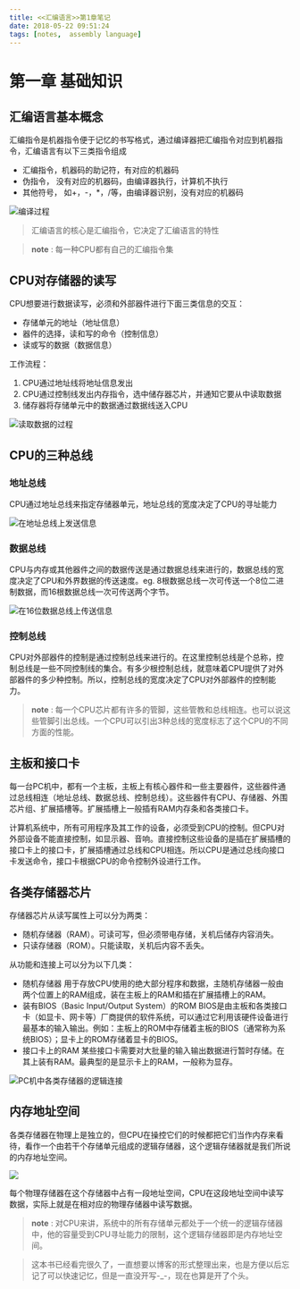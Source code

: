 ```yaml
---
title: <<汇编语言>>第1章笔记
date: 2018-05-22 09:51:24
tags: [notes,  assembly language]
---
```

# 第一章 基础知识
## 汇编语言基本概念
汇编指令是机器指令便于记忆的书写格式，通过编译器把汇编指令对应到机器指令，汇编语言有以下三类指令组成
* 汇编指令，机器码的助记符，有对应的机器码
* 伪指令， 没有对应的机器码，由编译器执行，计算机不执行
* 其他符号， 如+，-，*，/等，由编译器识别，没有对应的机器码

![编译过程](https://upload-images.jianshu.io/upload_images/10461798-636c42da812233cd.png?imageMogr2/auto-orient/strip%7CimageView2/2/w/1240)
>汇编语言的核心是汇编指令，它决定了汇编语言的特性

>**note** :  每一种CPU都有自己的汇编指令集
## CPU对存储器的读写
CPU想要进行数据读写，必须和外部器件进行下面三类信息的交互：
* 存储单元的地址（地址信息）
* 器件的选择，读和写的命令（控制信息）
* 读或写的数据（数据信息）

工作流程：
1. CPU通过地址线将地址信息发出
2. CPU通过控制线发出内存指令，选中储存器芯片，并通知它要从中读取数据
3. 储存器将存储单元中的数据通过数据线送入CPU

![读取数据的过程](https://upload-images.jianshu.io/upload_images/10461798-e5138ebb49f631b2.png?imageMogr2/auto-orient/strip%7CimageView2/2/w/1240)

## CPU的三种总线
### 地址总线
CPU通过地址总线来指定存储器单元，地址总线的宽度决定了CPU的寻址能力

![在地址总线上发送信息](https://upload-images.jianshu.io/upload_images/10461798-58ee173fee8bff50.png?imageMogr2/auto-orient/strip%7CimageView2/2/w/1240)

### 数据总线
CPU与内存或其他器件之间的数据传送是通过数据总线来进行的，数据总线的宽度决定了CPU和外界数据的传送速度。eg. 8根数据总线一次可传送一个8位二进制数据，而16根数据总线一次可传送两个字节。

![在16位数据总线上传送信息](https://upload-images.jianshu.io/upload_images/10461798-3096ab47ec0b82cf.png?imageMogr2/auto-orient/strip%7CimageView2/2/w/1240)

### 控制总线
CPU对外部器件的控制是通过控制总线来进行的。在这里控制总线是个总称，控制总线是一些不同控制线的集合。有多少根控制总线，就意味着CPU提供了对外部器件的多少种控制。所以，控制总线的宽度决定了CPU对外部器件的控制能力。

>**note** : 每一个CPU芯片都有许多的管脚，这些管教和总线相连。也可以说这些管脚引出总线。一个CPU可以引出3种总线的宽度标志了这个CPU的不同方面的性能。

## 主板和接口卡
每一台PC机中，都有一个主板，主板上有核心器件和一些主要器件，这些器件通过总线相连（地址总线、数据总线、控制总线）。这些器件有CPU、存储器、外围芯片组、扩展插槽等。扩展插槽上一般插有RAM内存条和各类接口卡。

计算机系统中，所有可用程序及其工作的设备，必须受到CPU的控制。但CPU对外部设备不能直接控制，如显示器、音响。直接控制这些设备的是插在扩展插槽的接口卡上的接口卡，扩展插槽通过总线和CPU相连。所以CPU是通过总线向接口卡发送命令，接口卡根据CPU的命令控制外设进行工作。

## 各类存储器芯片
存储器芯片从读写属性上可以分为两类：
* 随机存储器（RAM）。可读可写，但必须带电存储，关机后储存内容消失。
* 只读存储器（ROM）。只能读取，关机后内容不丢失。

从功能和连接上可以分为以下几类：
* 随机存储器
用于存放CPU使用的绝大部分程序和数据，主随机存储器一般由两个位置上的RAM组成，装在主板上的RAM和插在扩展插槽上的RAM。
* 装有BIOS（Basic Input/Output System）的ROM
BIOS是由主板和各类接口卡（如显卡、网卡等）厂商提供的软件系统，可以通过它利用该硬件设备进行最基本的输入输出。例如：主板上的ROM中存储着主板的BIOS（通常称为系统BIOS）；显卡上的ROM存储着显卡的BIOS。
* 接口卡上的RAM
某些接口卡需要对大批量的输入输出数据进行暂时存储。在其上装有RAM。最典型的是显示卡上的RAM，一般称为显存。

![PC机中各类存储器的逻辑连接](https://upload-images.jianshu.io/upload_images/10461798-7663dbd917fce732.png?imageMogr2/auto-orient/strip%7CimageView2/2/w/1240)

## 内存地址空间
各类存储器在物理上是独立的，但CPU在操控它们的时候都把它们当作内存来看待，看作一个由若干个存储单元组成的逻辑存储器，这个逻辑存储器就是我们所说的内存地址空间。

![](https://upload-images.jianshu.io/upload_images/10461798-5d7b1c592ec7a6ef.png?imageMogr2/auto-orient/strip%7CimageView2/2/w/1240)

每个物理存储器在这个存储器中占有一段地址空间，CPU在这段地址空间中读写数据，实际上就是在相对应的物理存储器中读写数据。

>**note** : 对CPU来讲，系统中的所有存储单元都处于一个统一的逻辑存储器中，他的容量受到CPU寻址能力的限制，这个逻辑存储器即是内存地址空间。

>这本书已经看完很久了，一直想要以博客的形式整理出来，也是方便以后忘记了可以快速记忆，但是一直没开写-_-，现在也算是开了个头。

